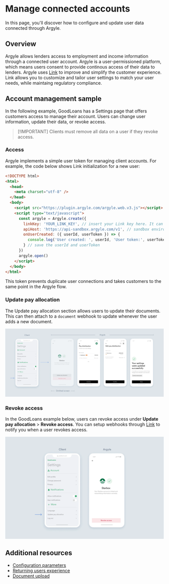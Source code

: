 # Manage connected accounts

In this page, you'll discover how to configure and update user data connected through Argyle.

## Overview

Argyle allows lenders access to employment and income information through a connected user account. Argyle is a user-permissioned platform, which means users consent to provide continous access of their data to lenders. Argyle uses [Link](https://argyle.com/docs/products/link-4) to improve and simplify the customer experience. Link allows you to customize and tailor user settings to match your user needs, while maintaing regulatory compliance.

## Account management sample

In the following example, GoodLoans has a Settings page that offers customers access to manage their account. Users can change user information, update their data, or revoke access.

> [!IMPORTANT] Clients must remove all data on a user if they revoke access.

<!-- Update pay allocation isn't the best title for this section, especially since it covers more than one user goal (Update a data point, remove all data points)>
-->

### Access

Argyle implements a simple user token for managing client accounts. For example, the code below shows Link initialization for a new user:

```html
<!DOCTYPE html>
<html>
  <head>
    <meta charset="utf-8" />
  </head>
  <body>
    <script src="https://plugin.argyle.com/argyle.web.v3.js"></script>
    <script type="text/javascript">
      const argyle = Argyle.create({
        linkKey: 'YOUR_LINK_KEY', // insert your Link key here. It can be found in the Argyle Console.
        apiHost: 'https://api-sandbox.argyle.com/v1', // sandbox environment is used in this example. Change to production environment before launching.
        onUserCreated: ({ userId, userToken }) => {
          console.log('User created: ', userId, 'User token:', userToken)
        } // save the userId and userToken
      })
      argyle.open()
    </script>
  </body>
</html>

```

This token prevents duplicate user connections and takes customers to the same point in the Argyle flow.

### Update pay allocation

The Update pay allocation section allows users to update their documents. This can then attach to a `document` webhook to update whenever the user adds a new document. 

![](../images/deeplink-updating-a-pay-allocation.webp)

### Revoke access

In the GoodLoans example below, users can revoke access under **Update pay allocation** > **Revoke access**. You can setup webhooks through [Link](https://argyle.com/docs/developer-tools/api-reference#link-items-list-link-items) to notify you when a user revokes access.

![Settings > Update pay allocation > Revoke access](../images/direct-users-to-manage-their-connected-accounts.webp)
## Additional resources

- [Configuration parameters](https://argyle.com/docs/products/argyle-link#upgrade-to-the-latest-version-of-the-link-sdk)
- [Returning users experience](https://argyle.com/docs/products/returning-users-experience)
- [Document upload](https://argyle.com/docs/products/document-upload)
